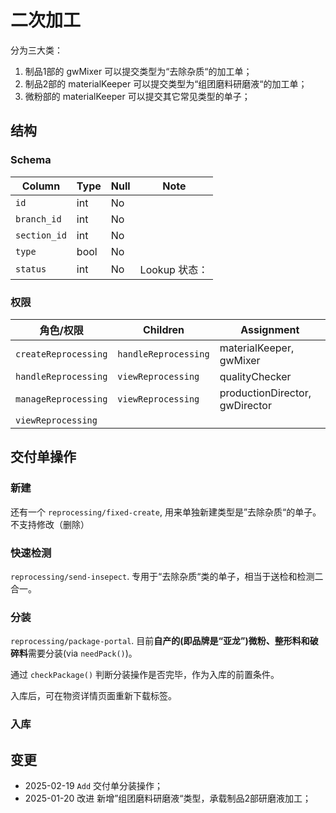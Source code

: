 # 二次加工

分为三大类：
1. 制品1部的 gwMixer 可以提交类型为“去除杂质“的加工单；
2. 制品2部的 materialKeeper 可以提交类型为“组团磨料研磨液“的加工单；
3. 微粉部的 materialKeeper 可以提交其它常见类型的单子；

结构
--------------------------------------------------------------------------
### Schema
Column                              | Type      | Null | Note
------------------------------------|-----------|------|-------
`id`                                | int       | No   | 
`branch_id`                         | int       | No   | 
`section_id`                        | int       | No   | 
`type`                              | bool      | No   |
`status`                            | int       | No   | Lookup 状态：

### 权限
角色/权限               | Children                  | Assignment
------------------------|---------------------------|-----------------------
`createReprocessing`    | `handleReprocessing`      | materialKeeper, gwMixer
`handleReprocessing`    | `viewReprocessing`        | qualityChecker
`manageReprocessing`    | `viewReprocessing`        | productionDirector, gwDirector
`viewReprocessing`      |                           |

交付单操作
--------------------------------------------------------------------------
### 新建
还有一个 `reprocessing/fixed-create`, 用来单独新建类型是”去除杂质“的单子。不支持修改（删除）

### 快速检测
`reprocessing/send-insepect`. 专用于“去除杂质“类的单子，相当于送检和检测二合一。
### 分装
`reprocessing/package-portal`. 目前**自产的(即品牌是“亚龙”)微粉、整形料和破碎料**需要分装(via `needPack()`)。

通过 `checkPackage()` 判断分装操作是否完毕，作为入库的前置条件。

入库后，可在物资详情页面重新下载标签。

### 入库

变更
--------------------------------------------------------------------------
- 2025-02-19 `Add` 交付单分装操作；
- 2025-01-20 改进 新增”组团磨料研磨液“类型，承载制品2部研磨液加工；
